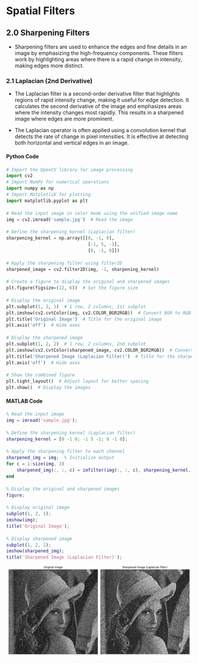 # Spatial Filters


## 2.0 Sharpening Filters

- Sharpening filters are used to enhance the edges and fine details in an image by emphasizing the high-frequency components. These filters work by highlighting areas where there is a rapid change in intensity, making edges more distinct.

### 2.1 Laplacian (2nd Derivative)

- The Laplacian filter is a second-order derivative filter that highlights regions of rapid intensity change, making it useful for edge detection. It calculates the second derivative of the image and emphasizes areas where the intensity changes most rapidly. This results in a sharpened image where edges are more prominent.

- The Laplacian operator is often applied using a convolution kernel that detects the rate of change in pixel intensities. It is effective at detecting both horizontal and vertical edges in an image.

#### Python Code 

```python
# Import the OpenCV library for image processing
import cv2  
# Import NumPy for numerical operations
import numpy as np  
# Import Matplotlib for plotting
import matplotlib.pyplot as plt  

# Read the input image in color mode using the unified image name
img = cv2.imread('sample.jpg')  # Read the image

# Define the sharpening kernel (Laplacian filter)
sharpening_kernel = np.array([[0, -1, 0],
                               [-1, 5, -1],
                               [0, -1, 0]])

# Apply the sharpening filter using filter2D
sharpened_image = cv2.filter2D(img, -1, sharpening_kernel)

# Create a figure to display the original and sharpened images
plt.figure(figsize=(12, 6))  # Set the figure size

# Display the original image
plt.subplot(1, 2, 1)  # 1 row, 2 columns, 1st subplot
plt.imshow(cv2.cvtColor(img, cv2.COLOR_BGR2RGB))  # Convert BGR to RGB for display
plt.title('Original Image')  # Title for the original image
plt.axis('off')  # Hide axes

# Display the sharpened image
plt.subplot(1, 2, 2)  # 1 row, 2 columns, 2nd subplot
plt.imshow(cv2.cvtColor(sharpened_image, cv2.COLOR_BGR2RGB))  # Convert BGR to RGB for display
plt.title('Sharpened Image (Laplacian Filter)')  # Title for the sharpened image
plt.axis('off')  # Hide axes

# Show the combined figure
plt.tight_layout()  # Adjust layout for better spacing
plt.show()  # Display the images

```

#### MATLAB Code 

```matlab
% Read the input image
img = imread('sample.jpg');

% Define the sharpening kernel (Laplacian filter)
sharpening_kernel = [0 -1 0; -1 5 -1; 0 -1 0];

% Apply the sharpening filter to each channel
sharpened_img = img;  % Initialize output
for c = 1:size(img, 3)
    sharpened_img(:, :, c) = imfilter(img(:, :, c), sharpening_kernel, 'replicate');
end

% Display the original and sharpened images
figure;

% Display original image
subplot(1, 2, 1);
imshow(img);
title('Original Image');

% Display sharpened image
subplot(1, 2, 2);
imshow(sharpened_img);
title('Sharpened Image (Laplacian Filter)');

```

 ![alt](photows/SharpeningRL1.png)
